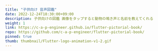 ```yaml
---
title: "子供向け 音声図鑑"
date: 2022-12-24T18:30:00+09:00
description: 子供向けの図鑑 画像をタップすると動物の鳴き声と名前を教えてくれる
weight: 1
link: https://c-a-p-engineer.github.io/flutter-pictorial-book/
repo: https://github.com/c-a-p-engineer/flutter-pictorial-book/
pinned: true
thumb: thumbnail/Flutter-logo-animation-v1-2.gif
---
```

